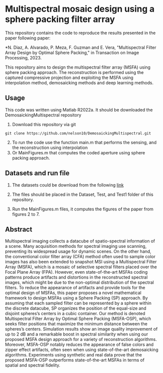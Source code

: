 # Multispectral mosaic design using a sphere packing filter array

This repository contains the code to reproduce the results presented in the paper following paper:

*N. Diaz, A. Alvarado, P. Meza, F. Guzman and E. Vera, "Multispectral Filter Array Design by Optimal Sphere Packing," in Transaction on Image Processing, 2023.

This repository aims to design the multispectral filter array (MSFA) using sphere packing approach. The reconstruction is performed using the captured compressive projection and exploiting the MSFA using interpolation method, demosaicking methods and deep learning methods.

## Usage

This code was written using Matlab R2022a. It should be downloaded the DemosaickingMultispectral repository
1. Download this repository via git 
```
git clone https://github.com/nelson10/DemosaickingMultispectral.git
```
2. To run the code use the function main.m that performs the sensing, and the reconstruction using interpolation
3. Or MainFigures.m that computes the coded aperture using sphere packing approach.


## Datasets and run file

1. The datasets could be download from the following [link](https://www1.cs.columbia.edu/CAVE/databases/multispectral/)

2. The files should be placed in the Dataset, Test, and Test1 folder of this repository.

3. Run the MainFigures.m files, it computes the figures of the paper from figures 2 to 7.

## Abstract

Multispectral imaging collects a datacube of spatio-spectral information of a scene. Many acquisition methods for spectral imaging use scanning, preventing its widespread usage for dynamic scenes. On the other hand, the conventional color filter array (CFA) method often used to sample color images has also been extended to snapshot MSI using a Multispectral Filter Array (MSFA), which is a mosaic of selective spectral filters placed over the Focal Plane Array (FPA). However, even state-of-the-art MSFAs coding patterns produce artifacts and distortions in the reconstructed spectral images, which might be due to the non-optimal distribution of the spectral filters. To reduce the appearance of artifacts and provide tools for the optimal design of MSFAs, this paper proposes a novel mathematical framework to design MSFAs using a Sphere Packing (SP) approach. By assuming that each sampled filter can be represented by a sphere within the discrete datacube, SP organizes the position of the equal-size and disjoint spheres’s centers in a cubic container. Our method is denoted Multispectral Filter Array by Optimal Sphere Packing (MSFA-OSP), which seeks filter positions that maximize the minimum distance between the spheres’s centers. Simulation results show an image quality improvement of up to 2 dB and a remarkable boost in spectral similarity when using our proposed
MSFA design approach for a variety of reconstruction algorithms. Moreover, MSFA-OSP notably reduces the appearance of false colors and zipper effect artifacts, often seen when using state-of-the-art demosaicking algorithms. Experiments using synthetic and real data prove that the proposed MSFA-OSP outperforms state-of-the-art MSFAs in terms of spatial and spectral fidelity.
